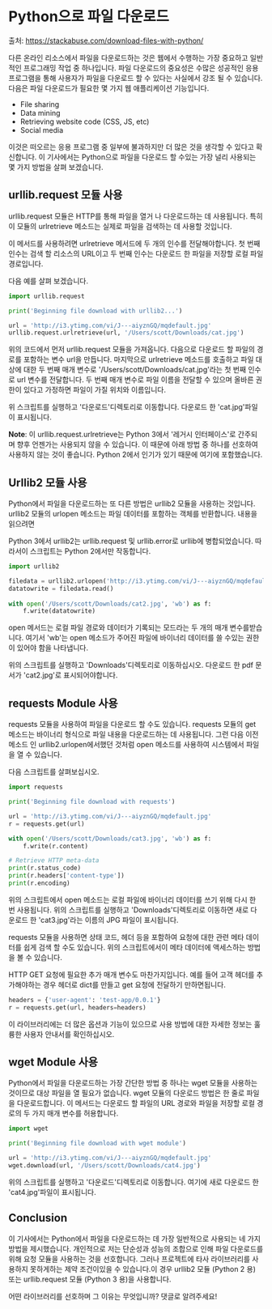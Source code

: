 # Python으로 파일 다운로드

출처: https://stackabuse.com/download-files-with-python/

다른 온라인 리소스에서 파일을 다운로드하는 것은 웹에서 수행하는 가장 중요하고 일반적인 프로그래밍 작업 중 하나입니다. 파일 다운로드의 중요성은 수많은 성공적인 응용 프로그램을 통해 사용자가 파일을 다운로드 할 수 있다는 사실에서 강조 될 수 있습니다. 다음은 파일 다운로드가 필요한 몇 가지 웹 애플리케이션 기능입니다.

- File sharing
- Data mining
- Retrieving website code (CSS, JS, etc)
- Social media

이것은 떠오르는 응용 프로그램 중 일부에 불과하지만 더 많은 것을 생각할 수 있다고 확신합니다. 이 기사에서는 Python으로 파일을 다운로드 할 수있는 가장 널리 사용되는 몇 가지 방법을 살펴 보겠습니다.



## urllib.request 모듈 사용

urllib.request 모듈은 HTTP를 통해 파일을 열거 나 다운로드하는 데 사용됩니다. 특히이 모듈의 urlretrieve 메소드는 실제로 파일을 검색하는 데 사용할 것입니다.

이 메서드를 사용하려면 urlretrieve 메서드에 두 개의 인수를 전달해야합니다. 첫 번째 인수는 검색 할 리소스의 URL이고 두 번째 인수는 다운로드 한 파일을 저장할 로컬 파일 경로입니다.

다음 예를 살펴 보겠습니다.

``` python
import urllib.request

print('Beginning file download with urllib2...')

url = 'http://i3.ytimg.com/vi/J---aiyznGQ/mqdefault.jpg'
urllib.request.urlretrieve(url, '/Users/scott/Downloads/cat.jpg')
```

위의 코드에서 먼저 urllib.request 모듈을 가져옵니다. 다음으로 다운로드 할 파일의 경로를 포함하는 변수 url을 만듭니다. 마지막으로 urlretrieve 메소드를 호출하고 파일 대상에 대한 두 번째 매개 변수로 '/Users/scott/Downloads/cat.jpg'라는 첫 번째 인수로 url 변수를 전달합니다. 두 번째 매개 변수로 파일 이름을 전달할 수 있으며 올바른 권한이 있다고 가정하면 파일이 가질 위치와 이름입니다.

위 스크립트를 실행하고 '다운로드'디렉토리로 이동합니다. 다운로드 한 'cat.jpg'파일이 표시됩니다.

**Note**:  이 urllib.request.urlretrieve는 Python 3에서 '레거시 인터페이스'로 간주되며 향후 언젠가는 사용되지 않을 수 있습니다. 이 때문에 아래 방법 중 하나를 선호하여 사용하지 않는 것이 좋습니다. Python 2에서 인기가 있기 때문에 여기에 포함했습니다.



## Urllib2 모듈 사용

Python에서 파일을 다운로드하는 또 다른 방법은 urllib2 모듈을 사용하는 것입니다. urllib2 모듈의 urlopen 메소드는 파일 데이터를 포함하는 객체를 반환합니다. 내용을 읽으려면

Python 3에서 urllib2는 urllib.request 및 urllib.error로 urllib에 병합되었습니다. 따라서이 스크립트는 Python 2에서만 작동합니다.

``` python
import urllib2

filedata = urllib2.urlopen('http://i3.ytimg.com/vi/J---aiyznGQ/mqdefault.jpg')
datatowrite = filedata.read()
 
with open('/Users/scott/Downloads/cat2.jpg', 'wb') as f:
    f.write(datatowrite)
```

open 메서드는 로컬 파일 경로와 데이터가 기록되는 모드라는 두 개의 매개 변수를받습니다. 여기서 'wb'는 open 메소드가 주어진 파일에 바이너리 데이터를 쓸 수있는 권한이 있어야 함을 나타냅니다.

위의 스크립트를 실행하고 'Downloads'디렉토리로 이동하십시오. 다운로드 한 pdf 문서가 'cat2.jpg'로 표시되어야합니다.



## requests Module 사용

requests 모듈을 사용하여 파일을 다운로드 할 수도 있습니다. requests 모듈의 get 메소드는 바이너리 형식으로 파일 내용을 다운로드하는 데 사용됩니다. 그런 다음 이전 메소드 인 urllib2.urlopen에서했던 것처럼 open 메소드를 사용하여 시스템에서 파일을 열 수 있습니다.

다음 스크립트를 살펴보십시오.

``` python
import requests

print('Beginning file download with requests')

url = 'http://i3.ytimg.com/vi/J---aiyznGQ/mqdefault.jpg'
r = requests.get(url)

with open('/Users/scott/Downloads/cat3.jpg', 'wb') as f:
    f.write(r.content)

# Retrieve HTTP meta-data
print(r.status_code)
print(r.headers['content-type'])
print(r.encoding)
```

위의 스크립트에서 open 메소드는 로컬 파일에 바이너리 데이터를 쓰기 위해 다시 한 번 사용됩니다. 위의 스크립트를 실행하고 'Downloads'디렉토리로 이동하면 새로 다운로드 한 'cat3.jpg'라는 이름의 JPG 파일이 표시됩니다.

requests 모듈을 사용하면 상태 코드, 헤더 등을 포함하여 요청에 대한 관련 메타 데이터를 쉽게 검색 할 수도 있습니다. 위의 스크립트에서이 메타 데이터에 액세스하는 방법을 볼 수 있습니다.

HTTP GET 요청에 필요한 추가 매개 변수도 마찬가지입니다. 예를 들어 고객 헤더를 추가해야하는 경우 헤더로 dict를 만들고 get 요청에 전달하기 만하면됩니다.

``` python
headers = {'user-agent': 'test-app/0.0.1'}
r = requests.get(url, headers=headers)
```

이 라이브러리에는 더 많은 옵션과 기능이 있으므로 사용 방법에 대한 자세한 정보는 훌륭한 사용자 안내서를 확인하십시오.



## wget Module 사용

Python에서 파일을 다운로드하는 가장 간단한 방법 중 하나는 wget 모듈을 사용하는 것이므로 대상 파일을 열 필요가 없습니다. wget 모듈의 다운로드 방법은 한 줄로 파일을 다운로드합니다. 이 메서드는 다운로드 할 파일의 URL 경로와 파일을 저장할 로컬 경로의 두 가지 매개 변수를 허용합니다.

``` python
import wget

print('Beginning file download with wget module')

url = 'http://i3.ytimg.com/vi/J---aiyznGQ/mqdefault.jpg'
wget.download(url, '/Users/scott/Downloads/cat4.jpg')
```

위의 스크립트를 실행하고 '다운로드'디렉토리로 이동합니다. 여기에 새로 다운로드 한 'cat4.jpg'파일이 표시됩니다.



## Conclusion

이 기사에서는 Python에서 파일을 다운로드하는 데 가장 일반적으로 사용되는 네 가지 방법을 제시했습니다. 개인적으로 저는 단순성과 성능의 조합으로 인해 파일 다운로드를 위해 요청 모듈을 사용하는 것을 선호합니다. 그러나 프로젝트에 타사 라이브러리를 사용하지 못하게하는 제약 조건이있을 수 있습니다.이 경우 urllib2 모듈 (Python 2 용) 또는 urllib.request 모듈 (Python 3 용)을 사용합니다.

어떤 라이브러리를 선호하며 그 이유는 무엇입니까? 댓글로 알려주세요!

